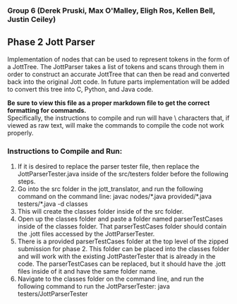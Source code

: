 ### Group 6 (Derek Pruski, Max O'Malley, Eligh Ros, Kellen Bell, Justin Ceiley)

## Phase 2 Jott Parser

Implementation of nodes that can be used to represent tokens in the form of a JottTree. The JottParser takes a list of tokens and scans through them in order to construct an accurate JottTree that can then be read and converted back into the original Jott code. In future parts implementation will be added to convert this tree into C, Python, and Java code.

**Be sure to view this file as a proper markdown file to get the correct formatting for commands.**  
Specifically, the instructions to compile and run will have \ characters that, if viewed as raw text, will make the commands to compile the code not work properly.

### Instructions to Compile and Run:
1. If it is desired to replace the parser tester file, then replace the JottParserTester.java inside of the src/testers folder before the following steps.
2. Go into the src folder in the jott_translator, and run the following command on the command line: 
javac nodes/\*.java provided/\*.java testers/\*.java -d classes
3. This will create the classes folder inside of the src folder. 
4. Open up the classes folder and paste a folder named parserTestCases inside of the classes folder.  That parserTestCases folder should contain the .jott files accessed by the JottParserTester.  
5. There is a provided parserTestCases folder at the top level of the zipped submission for phase 2.  This folder can be placed into the classes folder and will work with the existing JottPasterTester that is already in the code.  The parserTestCases can be replaced, but it should have the .jott files inside of it and have the same folder name. 
6. Navigate to the classes folder on the command line, and run the following command to run the JottParserTester: java testers/JottParserTester

